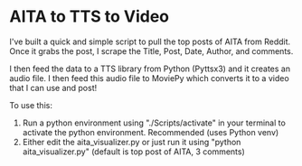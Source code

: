 # AITA to TTS to Video
I've built a quick and simple script to pull the top posts of AITA from Reddit. Once it grabs the post, I scrape the Title, Post, Date, Author, and comments.

I then feed the data to a TTS library from Python (Pyttsx3) and it creates an audio file. I then feed this audio file to MoviePy which converts it to a video that I can use and post!

To use this:
1. Run a python environment using "./Scripts/activate" in your terminal to activate the python environment. Recommended (uses Python venv)
2. Either edit the aita_visualizer.py or just run it using "python aita_visualizer.py" (default is top post of AITA, 3 comments)
